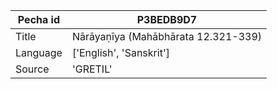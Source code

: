 |Pecha id | P3BEDB9D7
| --- | --- 
|Title | Nārāyaṇīya (Mahābhārata 12.321-339) 
|Language | ['English', 'Sanskrit']
|Source | 'GRETIL'